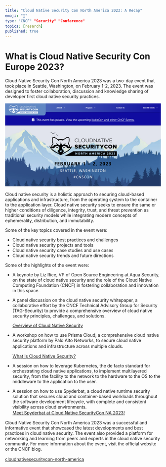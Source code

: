```yaml
---
title: "Cloud Native Security Con North America 2023: A Recap"
emoji: "🐶"
type: "CNCF" "Security" "Conference"
topics: [resarch]
published: true
---
```

# What is Cloud Native Security Con Europe 2023?
Cloud Native Security Con North America 2023 was a two-day event that took place in Seattle, Washington, on February 1-2, 2023. The event was designed to foster collaboration, discussion and knowledge sharing of developer first cloud native security practices.  

![](/images/747017a9c07463/image1.png)

Cloud native security is a holistic approach to securing cloud-based applications and infrastructure, from the operating system to the container to the application layer. Cloud native security seeks to ensure the same or higher conditions of diligence, integrity, trust, and threat prevention as traditional security models while integrating modern concepts of ephemerality, distribution, and immutability.

Some of the key topics covered in the event were:

- Cloud native security best practices and challenges
- Cloud native security projects and tools
- Cloud native security case studies and use cases
- Cloud native security trends and future directions   

Some of the highlights of the event were:

- A keynote by Liz Rice, VP of Open Source Engineering at Aqua Security, on the state of cloud native security and the role of the Cloud Native Computing Foundation (CNCF) in fostering collaboration and innovation in this space.  

- A panel discussion on the cloud native security whitepaper, a collaborative effort by the CNCF Technical Advisory Group for Security (TAG-Security) to provide a comprehensive overview of cloud native security principles, challenges, and solutions.

  [Overview of Cloud Native Security
](https://kubernetes.io/docs/concepts/security/overview/)

- A workshop on how to use Prisma Cloud, a comprehensive cloud native security platform by Palo Alto Networks, to secure cloud native applications and infrastructure across multiple clouds.　　

  [What Is Cloud Native Security?](https://www.paloaltonetworks.com/cyberpedia/what-is-cloud-native-security)

- A session on how to leverage Kubernetes, the de facto standard for orchestrating cloud native applications, to implement multilayered security, from the facility to the network to the hardware to the OS to the middleware to the application to the user.

- A session on how to use Spyderbat, a cloud native runtime security solution that secures cloud and container-based workloads throughout the software development lifecycle, with complete and consistent visibility across cloud environments.  
  [Meet Spyderbat at Cloud Native SecurityCon NA 2023!](https://www.spyderbat.com/cloud-native-security-con-north-america-2023/)　  　

Cloud Native Security Con North America 2023 was a successful and informative event that showcased the latest developments and best practices in cloud native security. The event also provided a platform for networking and learning from peers and experts in the cloud native security community. For more information about the event, visit the official website or the CNCF blog.

[cloudnativesecuritycon-north-america](https://events.linuxfoundation.org/cloudnativesecuritycon-north-america/)　　


